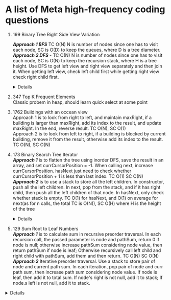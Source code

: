 # A list of Meta high-frequency coding questions 

1. 199 Binary Tree Right Side View Variation
   
   ***Approach 1 BFS*** TC O(N) N is number of nodes since one has to visit each node, SC is O(D) to keep the queues, where D is a tree diameter.                  
   ***Approach 2 DFS*** - TC O(N) N is number of nodes since one has to visit each node, SC is O(N) to keep the recursion stack, where H is a tree height. Use DFS to get left view and right view separately and then join it. When getting left view, check left child first while getting right view check right child first.  
   <details>
       
      ```python
       #BFS
            def rightSideView(self, root: Optional[TreeNode]) -> List[int]:
              if not root:
                  return []
              
              resultLeft = []
              resultRight = []
              queue = deque([root])
              while queue:
                  levelSize = len(queue)
                  for i in range(levelSize):
                      node = queue.popleft()
                      if i == 0:
                          resultLeft.append(node.val)
                      if i == levelSize - 1:
                          resultRight.append(node.val)
                      
                      if node.left:
                          queue.append(node.left)
                      
                      if node.right:
                          queue.append(node.right)
      
              return resultLeft + resultRight[::-1]
         
      #DFS
        def rightSideView(self, root: Optional[TreeNode]) -> List[int]:
        result = []

        def dfs(node, level):
            if level == len(result):
                result.append(node.val)
            
            if node.right:
                dfs(node.right, level + 1)
            
            if node.left:
                dfs(node.left, level + 1)

        if not root:
            return []
        
        dfs(root, 0)
        return result
      ```
   </details>     
   
1. 347 Top K Frequent Elements  
Classic probem in heap, should learn quick select at some point

1. 1762 Buildings with an occean view  
Approach 1 is to look from right to left, and maintain maxRight, if a building is larger than maxRight, add its index to the  result, and update maxRight. In the end, reverse result. TC O(N), SC O(1)  
Approach 2 is to look from left to right, if a building is blocked by current building, remove it from the result, otherwise add its index to the result. TC O(N), SC O(N)

1. 173 Binary Search Tree Iterator  
***Approach 1*** is to flatten the tree using inorder DFS, save the result in an array, and set currCursorPosition = -1. When calling next, increase currCursorPosition. hasNext just need to check whether currCursorPosition + 1 is less than last index. TC O(1) SC O(N)  
***Approach 2*** is to use a stack to store all the left children. In constructor, push all the left children. In next, pop from the stack, and if it has right child, then push all the left children of that node. In hasNext, only check whether stack is empty.   TC O(1) for hasNext, and O(1) on average for next(as for n calls, the total TC is O(N)), SC O(H) where H is the height of the tree
   <details>
      
      ```python
      class BSTIterator:
          def __init__(self, root: Optional[TreeNode]):
              self.stack = []
              self.pushLeftChildren(root)
              
          def pushLeftChildren(self, node):
              while node:
                  self.stack.append(node)
                  node = node.left
                        
          def next(self) -> int:
              topMostNode = self.stack.pop()
              if topMostNode.right:
                  self.pushLeftChildren(topMostNode.right)
      
              return topMostNode.val       
      
          def hasNext(self) -> bool:
              return len(self.stack) > 0       
      ```
   </details>   

 1. 129 Sum Root to Leaf Numbers  
   ***Approach 1*** is to calculate sum in recursive preorder traversal. In each recursion call, the passed parameter is node and pathSum, return 0 if node is null; otherwise increase pathSum considering node value, then return pathSum if node is leaf; Otherwise recursively call left child and right child with pathSum, add them and then return. TC O(N) SC O(N)  
   ***Approach 2*** Iterative preorder traversal. Use a stack to store pair of node and current path sum. In each iteration, pop pair of node and curr path sum, then increase path sum considering node value. If node is leaf, then add it to total sum. If node's right is not null, add it to stack; If node.s left is not null, add it to stack.  
   <details>
    
      ```python
         # Recursive
       def sumNumbers(self, root: Optional[TreeNode]) -> int:
           def dfs(node, pathSum):         
               if not node:                
                   return 0
   
               pathSum = pathSum * 10 + node.val
               if node.left is None and node.right is None:
                   return pathSum
                   
               return dfs(node.left, pathSum) + dfs(node.right, pathSum)
           
           return dfs(root, 0)
        
         # Iterative
       def sumNumbers(self, root: Optional[TreeNode]) -> int:
           total = 0
           stack = [(root, 0)]
           while stack:
               node, pathSum = stack.pop()
   
               pathSum = pathSum * 10 + node.val
               if node.left is None and node.right is None:
                   total += pathSum
               
               if node.right is not None:
                   stack.append((node.right, pathSum))
               
               if node.left is not None:
                   stack.append((node.left, pathSum))
           
           return total     
      ```
   </details>  
